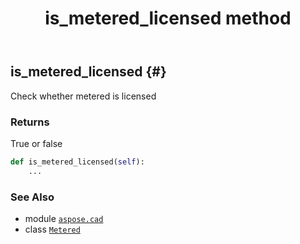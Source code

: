 ﻿---
title: is_metered_licensed method
second_title: Aspose.CAD for Python via .NET API References
description: 
type: docs
weight: 30
url: /python-net/aspose.cad/metered/is_metered_licensed/
is_root: false
---

## is_metered_licensed {#}

Check whether metered is licensed


### Returns 


True or false


```python
def is_metered_licensed(self):
    ...
```





### See Also
* module [`aspose.cad`](../../)
* class [`Metered`](/cad/python-net/aspose.cad/metered)
